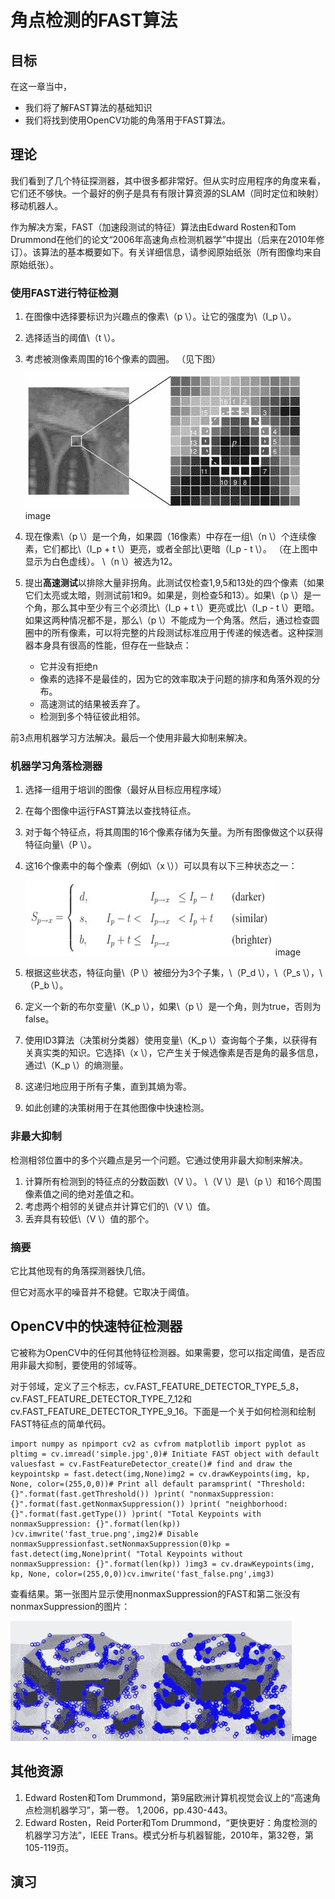 # 角点检测的FAST算法

## 目标

在这一章当中，

*   我们将了解FAST算法的基础知识
*   我们将找到使用OpenCV功能的角落用于FAST算法。

## 理论

我们看到了几个特征探测器，其中很多都非常好。但从实时应用程序的角度来看，它们还不够快。一个最好的例子是具有有限计算资源的SLAM（同时定位和映射）移动机器人。

作为解决方案，FAST（加速段测试的特征）算法由Edward Rosten和Tom Drummond在他们的论文“2006年高速角点检测机器学”中提出（后来在2010年修订）。该算法的基本概要如下。有关详细信息，请参阅原始纸张（所有图像均来自原始纸张）。

### 使用FAST进行特征检测

1.  在图像中选择要标识为兴趣点的像素\（p \）。让它的强度为\（I_p \）。
2.  选择适当的阈值\（t \）。
3.  考虑被测像素周围的16个像素的圆圈。 （见下图）

    ![fast_speedtest.jpg](img/68b53e1441b2a50e78381cddce21a641.jpg)image
4.  现在像素\（p \）是一个角，如果圆（16像素）中存在一组\（n \）个连续像素，它们都比\（I_p + t \）更亮，或者全部比\更暗（I_p - t \）。 （在上图中显示为白色虚线）。 \（n \）被选为12。
5.  提出**高速测试**以排除大量非拐角。此测试仅检查1,9,5和13处的四个像素（如果它们太亮或太暗，则测试前1和9。如果是，则检查5和13）。如果\（p \）是一个角，那么其中至少有三个必须比\（I_p + t \）更亮或比\（I_p - t \）更暗。如果这两种情况都不是，那么\（p \）不能成为一个角落。然后，通过检查圆圈中的所有像素，可以将完整的片段测试标准应用于传递的候选者。这种探测器本身具有很高的性能，但存在一些缺点：
    *   它并没有拒绝n
    *   像素的选择不是最佳的，因为它的效率取决于问题的排序和角落外观的分布。
    *   高速测试的结果被丢弃了。
    *   检测到多个特征彼此相邻。

前3点用机器学习方法解决。最后一个使用非最大抑制来解决。

### 机器学习角落检测器

1.  选择一组用于培训的图像（最好从目标应用程序域）
2.  在每个图像中运行FAST算法以查找特征点。
3.  对于每个特征点，将其周围的16个像素存储为矢量。为所有图像做这个以获得特征向量\（P \）。
4.  这16个像素中的每个像素（例如\（x \））可以具有以下三种状态之一：

    ![fast_eqns.jpg](img/5da5f241b3dd31ddc3d008254d65ceee.jpg)image
5.  根据这些状态，特征向量\（P \）被细分为3个子集，\（P_d \），\（P_s \），\（P_b \）。
6.  定义一个新的布尔变量\（K_p \），如果\（p \）是一个角，则为true，否则为false。
7.  使用ID3算法（决策树分类器）使用变量\（K_p \）查询每个子集，以获得有关真实类的知识。它选择\（x \），它产生关于候选像素是否是角的最多信息，通过\（K_p \）的熵测量。
8.  这递归地应用于所有子集，直到其熵为零。
9.  如此创建的决策树用于在其他图像中快速检测。

### 非最大抑制

检测相邻位置中的多个兴趣点是另一个问题。它通过使用非最大抑制来解决。

1.  计算所有检测到的特征点的分数函数\（V \）。 \（V \）是\（p \）和16个周围像素值之间的绝对差值之和。
2.  考虑两个相邻的关键点并计算它们的\（V \）值。
3.  丢弃具有较低\（V \）值的那个。

### 摘要

它比其他现有的角落探测器快几倍。

但它对高水平的噪音并不稳健。它取决于阈值。

## OpenCV中的快速特征检测器

它被称为OpenCV中的任何其他特征检测器。如果需要，您可以指定阈值，是否应用非最大抑制，要使用的邻域等。

对于邻域，定义了三个标志，cv.FAST_FEATURE_DETECTOR_TYPE_5_8，cv.FAST_FEATURE_DETECTOR_TYPE_7_12和cv.FAST_FEATURE_DETECTOR_TYPE_9_16。下面是一个关于如何检测和绘制FAST特征点的简单代码。

```
import numpy as npimport cv2 as cvfrom matplotlib import pyplot as pltimg = cv.imread('simple.jpg',0)# Initiate FAST object with default valuesfast = cv.FastFeatureDetector_create()# find and draw the keypointskp = fast.detect(img,None)img2 = cv.drawKeypoints(img, kp, None, color=(255,0,0))# Print all default paramsprint( "Threshold: {}".format(fast.getThreshold()) )print( "nonmaxSuppression:{}".format(fast.getNonmaxSuppression()) )print( "neighborhood: {}".format(fast.getType()) )print( "Total Keypoints with nonmaxSuppression: {}".format(len(kp)) )cv.imwrite('fast_true.png',img2)# Disable nonmaxSuppressionfast.setNonmaxSuppression(0)kp = fast.detect(img,None)print( "Total Keypoints without nonmaxSuppression: {}".format(len(kp)) )img3 = cv.drawKeypoints(img, kp, None, color=(255,0,0))cv.imwrite('fast_false.png',img3)
```

查看结果。第一张图片显示使用nonmaxSuppression的FAST和第二张没有nonmaxSuppression的图片：

![fast_kp.jpg](img/086035f74dcb1c2d02b7cb6dee638ed7.jpg)image

## 其他资源

1.  Edward Rosten和Tom Drummond，第9届欧洲计算机视觉会议上的“高速角点检测机器学习”，第一卷。 1,2006，pp.430-443。
2.  Edward Rosten，Reid Porter和Tom Drummond，“更快更好：角度检测的机器学习方法”，IEEE Trans。模式分析与机器智能，2010年，第32卷，第105-119页。

## 演习